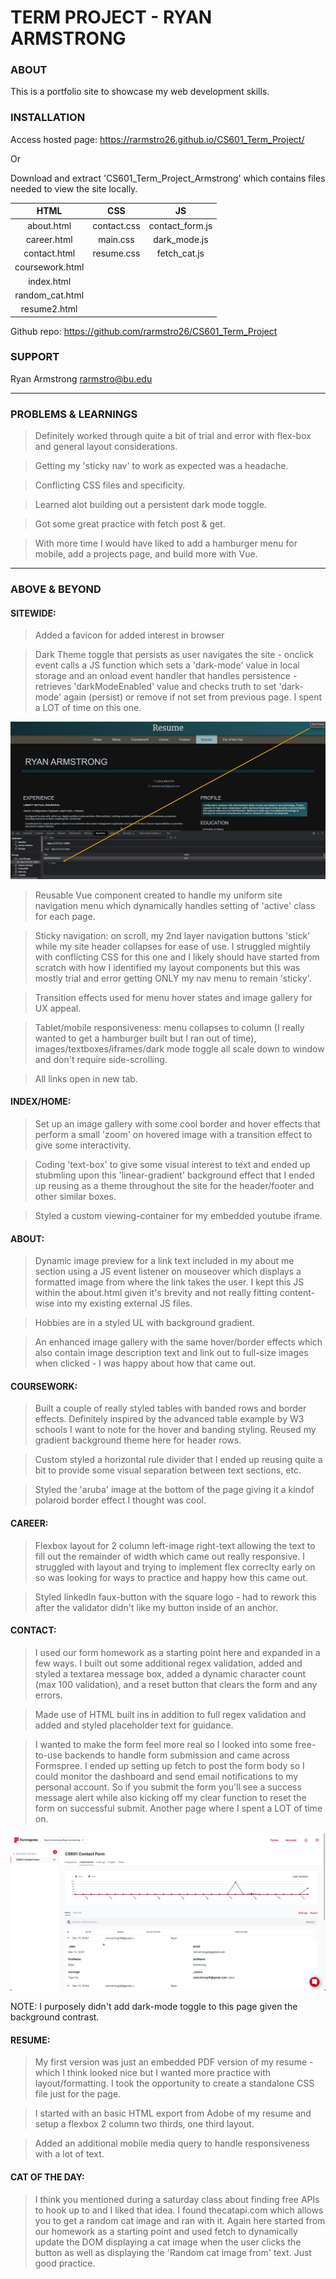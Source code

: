 # TERM PROJECT - RYAN ARMSTRONG

### ABOUT

This is a portfolio site to showcase my web development skills.

### INSTALLATION

Access hosted page: https://rarmstro26.github.io/CS601_Term_Project/

Or

Download and extract 'CS601_Term_Project_Armstrong' which contains files needed to view the site locally.
 
 
| HTML            | CSS           | JS              |
| :-------------: |:-------------:| :--------------:|
| about.html      | contact.css   | contact_form.js |
| career.html     | main.css      | dark_mode.js    |
| contact.html    | resume.css    | fetch_cat.js    |
| coursework.html |               |                 |
| index.html      |               |                 |
| random_cat.html |               |                 |
| resume2.html    |               |                 |

Github repo: https://github.com/rarmstro26/CS601_Term_Project

### SUPPORT

Ryan Armstrong rarmstro@bu.edu

---

### PROBLEMS & LEARNINGS

> Definitely worked through quite a bit of trial and error with flex-box and general layout considerations. 

> Getting my 'sticky nav' to work as expected was a headache.

> Conflicting CSS files and specificity.

> Learned alot building out a persistent dark mode toggle.

> Got some great practice with fetch post & get.

> With more time I would have liked to add a hamburger menu for mobile, add a projects page, and build more with Vue.

---

### ABOVE & BEYOND

#### SITEWIDE:

> Added a favicon for added interest in browser

> Dark Theme toggle that persists as user navigates the site - onclick event calls a JS function which sets a 'dark-mode' value in local storage and
an onload event handler that handles persistence - retrieves 'darkModeEnabled' value and checks truth to set 'dark-mode' again (persist) or remove if not
set from previous page. I spent a LOT of time on this one.

![darkmode](./assets/images/dark_mode_storage.jpg)

> Reusable Vue component created to handle my uniform site navigation menu which dynamically handles setting of 'active' class for each page.

> Sticky navigation: on scroll, my 2nd layer navigation buttons 'stick' while my site header collapses for ease of use. I struggled mightily with conflicting CSS for this one and I likely should have started from scratch with how I identified my layout components but this was mostly trial and error getting ONLY my
nav menu to remain 'sticky'.

> Transition effects used for menu hover states and image gallery for UX appeal.

> Tablet/mobile responsiveness: menu collapses to column (I really wanted to get a hamburger built but I ran out of time), images/textboxes/iframes/dark mode toggle all scale down to window and don't require side-scrolling.

> All links open in new tab.


#### INDEX/HOME:

> Set up an image gallery with some cool border and hover effects that perform a small 'zoom' on hovered image with a transition effect to give some interactivity. 

> Coding 'text-box' to give some visual interest to text and ended up stubmling upon this 'linear-gradient' background effect that I ended up reusing as a theme throughout the site for the header/footer and other similar boxes.

> Styled a custom viewing-container for my embedded youtube iframe.

#### ABOUT:

> Dynamic image preview for a link text included in my about me section using a JS event listener on mouseover which displays a formatted image from where
the link takes the user. I kept this JS within the about.html given it's brevity and not really fitting content-wise into my existing external JS files.

> Hobbies are in a styled UL with background gradient.

> An enhanced image gallery with the same hover/border effects which also contain image description text and link out to full-size images when clicked - I was happy about how that came out.

#### COURSEWORK:

> Built a couple of really styled tables with banded rows and border effects. Definitely inspired by the advanced table example by W3 schools I want to note for the hover and banding styling. Reused my gradient background theme here for header rows.

> Custom styled a horizontal rule divider that I ended up reusing quite a bit to provide some visual separation between text sections, etc.

> Styled the 'aruba' image at the bottom of the page giving it a kindof polaroid border effect I thought was cool.

#### CAREER:

> Flexbox layout for 2 column left-image right-text allowing the text to fill out the remainder of width which came out really responsive. I struggled with layout and trying to implement flex correclty early on so was looking for ways to practice and happy how this came out.

> Styled linkedIn faux-button with the square logo - had to rework this after the validator didn't like my button inside of an anchor.


#### CONTACT:

> I used our form homework as a starting point here and expanded in a few ways. I built out some additional regex validation, added and styled a textarea message box, added a dynamic character count (max 100 validation), and a reset button that clears the form and any errors.

> Made use of HTML built ins in addition to full regex validation and added and styled placeholder text for guidance.

> I wanted to make the form feel more real so I looked into some free-to-use backends to handle form submission and came across Formspree. I ended up setting up fetch to post the form body so I could monitor the dashboard and send email notifications to my personal account. So if you submit the form you'll see a success message alert while also kicking off my clear function to reset the form on successful submit. Another page where I spent a LOT of time on.

![formspree](./assets/images/formspree_dash.jpg)

NOTE: I purposely didn't add dark-mode toggle to this page given the background contrast. 

#### RESUME:

> My first version was just an embedded PDF version of my resume - which I think looked nice but I wanted more practice with layout/formatting. I took the opportunity to create a standalone CSS file just for the page.

> I started with an basic HTML export from Adobe of my resume and setup a flexbox 2 column two thirds, one third layout. 

> Added an additional mobile media query to handle responsiveness with a lot of text.

#### CAT OF THE DAY:

> I think you mentioned during a saturday class about finding free APIs to hook up to and I liked that idea. I found thecatapi.com which allows you
to get a random cat image and ran with it. Again here started from our homework as a starting point and used fetch to dynamically update the DOM
displaying a cat image when the user clicks the button as well as displaying the 'Random cat image from' text. Just good practice.






